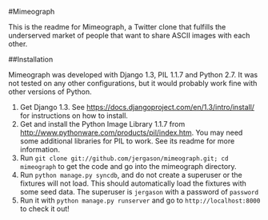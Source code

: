 #Mimeograph

This is the readme for Mimeograph, a Twitter clone that fulfills the
underserved market of people that want to share ASCII images with each
other.

##Installation

Mimeograph was developed with Django 1.3, PIL 1.1.7 and Python 2.7. It
was not tested on any other configurations, but it would probably work
fine with other versions of Python.


1. Get Django 1.3. See https://docs.djangoproject.com/en/1.3/intro/install/ 
   for instructions on how to install.
2. Get and install the Python Image Library 1.1.7 from
   http://www.pythonware.com/products/pil/index.htm.
   You may need some additional libraries for PIL to work. See its
   readme for more information.
3. Run `git clone git://github.com/jergason/mimeograph.git; cd mimeograph`
   to get the code and go into the mimeograph directory.
4. Run `python manage.py syncdb`, and do not create a superuser or the
   fixtures will not load. This should automatically load the
   fixtures with some seed data. The superuser is `jergason` with a
   password of `password`
5. Run it with `python manage.py runserver` and go to
   `http://localhost:8000` to check it out!
